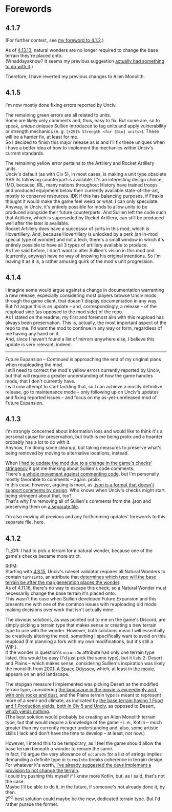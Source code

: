 # Forewords
## 4.1.7
(For further context, see [my foreword to 4.1.2](/docs/forewords.md#412).)

As of [4.13.13](https://github.com/yairm210/Unciv/releases/tag/4.13.13), natural wonders are no longer required to change the base terrain they're placed onto.  
(Whaddayaknow? It seems my previous suggestion [actually had something to do with it](https://github.com/yairm210/Unciv/pull/12062).)

Therefore, I have reverted my previous changes to Alien Monolith.
## 4.1.5
I'm now mostly done fixing errors reported by Unciv.

The remaining green errors are all related to units.  
Some are likely only comments and, thus, easy to fix. But some are, so to speak, *unique uniques* Sullien introduced to tag units and apply vulnerability or strength mechanics (e. g. `[+25]% Strength <for [Bio] units>`). These will be a harder fix, at least for me.  
So I decided to finish this major release as is and I'll fix these uniques when I have a better idea of how to implement the mechanics within Unciv's current standards.

The remaining yellow error pertains to the Artillery and Rocket Artillery units.  
Unciv's default (as with Civ 5), in most cases, is making a unit type obsolete ASA its following counterpart is available. It's an interesting design choice, IMO, because, IRL, many nations throughout History have trained troops and produced equipment below their currently available state-of-the-art, mostly to conserve resources. IDK if this has balancing purposes, if Firaxis thought it would make the game feel weird or what. I can only speculate.  
Anyway, in Unciv, it's entirely possible for mods to allow units to be produced alongside their future counterparts. And Sullien left the code such that Artillery, which is superseded by Rocket Artillery, can still be produced well after the later is available.  
Rocket Artillery does have a successor of sorts in this mod, which is Hovertillery. And, because Hovertillery is unlocked by a perk (an in-mod special type of wonder) and not a tech, there's a small window in which it's entirely possible to have all 3 types of artillery available to produce.  
As I've said before, I don't want to alter Sullien's vision in this mod and (currently, anyway) have no way of knowing his original intentions. So I'm leaving it as it is, a rather amusing quirk of the mod's unit progression.
## 4.1.4
I imagine some would argue against a change in documentation warranting a new release, especially considering most players browse Unciv mods through the game client, that doesn't display documentation in any way.  
But I'd argue this is an update – and, correspondingly, a release – of the reupload side (as opposed to the mod side) of the repo.  
As I stated on the readme, my first and foremost aim with this reupload has always been preservation. This is, actually, the most important aspect of the repo to me. I'd want the mod to continue in any way or form, regardless of me having any hand on it.  
And, since I haven't found a list of mirrors anywhere else, I believe this update is very relevant, indeed.
***
Future Expansion – Continued is approaching the end of my original plans when reuploading the mod.  
I still need to correct the mod's yellow errors currently reported by Unciv, but that will require a greater understanding of how the game handles mods, that I don't currently have.  
I will now attempt to start tackling that, so I can achieve a mostly definitive release, go to maintenance mode – only following up on Unciv's updates and fixing reported issues – and focus on my as-yet-unreleased mod of Future Expansion.
## 4.1.3
I'm strongly concerned about information loss and would like to think it's a personal cause for preservation, but truth is me being prolix and a hoarder probably has a lot to do with it.  
Anyhow, I'm doing some cleanup, but taking measures to preserve what's being removed by moving to alternative locations, instead.

When [I had to update the mod due to a change in the game's checks' stringency](/docs/forewords.md#4.1.2) it got me thinking about Sullien's code comments.  
There's [a whole movement against commenting code](https://www.google.com/search?q=don%27t%20comment%20code), but I'm personally mostly favorable to comments – again: prolix.  
In this case, however, arguing is moot, as [.json is a format that doesn't support comments by design](https://www.stefanjudis.com/notes/why-doesnt-json-support-comments/). Who knows when Unciv's checks might start being stringent about that, too?  
That's why I'm removing all of Sullien's comments from the .json and preserving them on [a separate file](https://github.com/denismattos/Future-Expansion-Continued/blob/main/authors_comments.md).

I'm also moving all previous and any forthcoming updates' forewords to this separate file, here.
## 4.1.2
TL;DR: I had to pick a terrain for a natural wonder, because one of the game's checks became more strict.

RtFM:  
Starting with [4.8.15](https://github.com/yairm210/Unciv/releases/tag/4.8.15), Unciv's ruleset validator requires all Natural Wonders to contain `turnsInto`, an attribute that [determines which type will the base terrain be after the map generation places the wonder](https://yairm210.github.io/Unciv/Modders/Mod-file-structure/3-Map-related-JSON-files/#terrainsjson).  
As of 4.11.16, there's no way to escape this check, so a Natural Wonder must necessarily change the base terrain it's placed onto.  
This wasn't the case when Sullien developed Future Expansion and this presents me with one of the common issues with reuploading old mods: making decisions over work that isn't actually mine.

The obvious solutions, as was pointed out to me on the game's Discord, are simply picking a terrain type that makes sense or creating a new terrain type to use with the wonder. However, both solutions mean I will essentially be creatively altering the mod, something I specifically want to avoid on this reupload (I'm planning a fork with my own modifications, but it's still a WiP.).  
If the wonder in question's `occursOn` attribute had only one terrain type listed, this would be easy (I'd just pick the same type), but it lists 2: Desert and Plains – which makes sense, considering Sullien's inspiration was likely the monolith from [2001: A Space Odyssey](https://en.wikipedia.org/wiki/2001:_A_Space_Odyssey_(disambiguation)), which, at least in [the movie](https://en.wikipedia.org/wiki/2001:_A_Space_Odyssey), appears on an arid landscape.

The stopgap measure I implemented was picking Desert as the modified terrain type, considering [the landscape in the movie is exceedingly arid, with only rocks and dust](https://th.bing.com/th/id/OIP.B3yBG_AcusZNl0l_F3Q1iAHaEK?rs=1&pid=ImgDetMain), and the Plains terrain type is meant to represent more of a semi-arid climate, as indicated by [the base terrain having 1 Food and 1 Production yields, both in Civ 5 and Unciv](https://breeze.nohost.network/civilization/wiki/Plains_(Civ5)), as opposed to Desert, [which yields nothing](https://breeze.nohost.network/civilization/wiki/Desert_(Civ5)).  
(The best solution would probably be creating an Alien Monolith terrain type, but that would require a knowledge of the game – i. e., Kotlin – much greater than my currently meager understanding and, also, some artistic skills I lack and don't have the time to develop – at least, not now.)

However, I intend this to be temporary, as I feel the game should allow the base terrain beneath a wonder to remain the same.  
In fact, I'd argue the very allowance of `occursOn` for a list of strings implies demanding a definite type in `turnsInto` breaks coherence in terrain design.  
For whatever it's worth, [I've already suggested the devs implement a provision to not change the terrain](https://github.com/yairm210/Unciv/issues/11689).  
I could try pushing this myself if I knew more Kotlin, but, as I said, that's not the case.  
Maybe I'll be able to do it, in the future, if someone's not already done it, by then.  
2<sup>nd</sup>-best solution could maybe be the new, dedicated terrain type. But I'd rather pursue the former.
